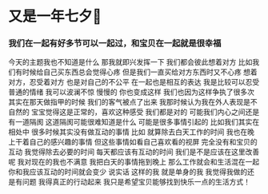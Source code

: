 # 又是一年七夕🎋
### 我们在一起有好多节可以一起过，和宝贝在一起就是很幸福
今天的主题我也不知道是什么
那我就即兴发挥一下
我们都会彼此想着对方
比如我们有时候给自己买东西总会觉得心疼
但是我们一直买给对方东西时又不心疼
想着对方，忍受着对方
也是对自己的不公平
在一起也是相互的表达
我是比较可以忍受普通的情绪
我可以波澜不惊
慢慢的
你也变成这样
我们也因为这样争执了很多次
其实在那天做指甲的时候
我们的客气被点了出来
我那时候认为我在外人表现是不自然的
宝宝觉得这是正常的，喜欢这种感受
我们都是对的
可能我们内心之间还是有一道隔阂
这道隔阂可能很难知道是什么
可能是很多事情引起的
比如我们其实在相处中
很多时候其实没有做互动的事情
比如
就算除去白天工作的时间
我也在晚上干着自己的感兴趣的事情
但这些事情如看自己喜欢看的视屏
完全没有和宝贝的互动
我觉得除去必要的时间
每天都应该有互动的时间
我们是不是应该在这里改善呢
我对现在的我也不满意
我把白天的事情拖到晚上
那么工作就会和生活混在一起
你和我应该互动的时间就会变少
说实话
这样的我
就是单身的我
我觉得我做的还是有问题
我得真正的行动起来
我只是希望宝贝能够找到快乐一点的生活方式！